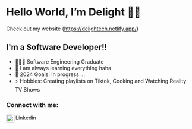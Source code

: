 # Hello World, I’m Delight 👋🏽
Check out my website (https://delightech.netlify.app/)
## I'm a Software Developer!!

- 👩🏽‍💻 Software Engineering Graduate
- 🌱 I am always learning everything haha
- 💌 2024 Goals: In progress ...
- ⚡️ Hobbies: Creating playlists on Tiktok, Cooking and Watching Reality TV Shows

### Connect with me:
<img align="left" alt="codeSTACKr  | LinkedIn" width="22px"
      src="https://cdn.jsdeliver.net/npm/simple-icons@v3/icons/linkedin.svg" />Linkedin
      <br/>
<!---
DellightDev/DellightDev is a ✨ special ✨ repository because its `README.md` (this file) appears on your GitHub profile.
You can click the Preview link to take a look at your changes.
--->

